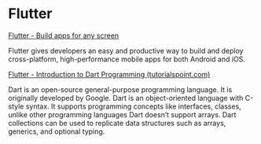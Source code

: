 # Flutter

[Flutter - Build apps for any screen](https://flutter.dev/)

Flutter gives developers an easy and productive way to build and deploy cross-platform, high-performance mobile apps for both Android and iOS.

[Flutter - Introduction to Dart Programming (tutorialspoint.com)](https://www.tutorialspoint.com/flutter/flutter_introduction_to_dart_programming.htm)

Dart is an open-source general-purpose programming language. It is originally developed by Google. Dart is an object-oriented language with C-style syntax. It supports programming concepts like interfaces, classes, unlike other programming languages Dart doesn’t support arrays. Dart collections can be used to replicate data structures such as arrays, generics, and optional typing.
